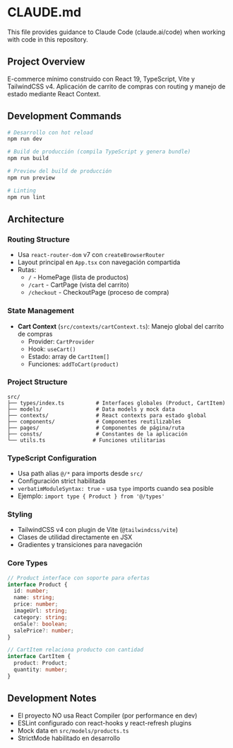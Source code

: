 # CLAUDE.md

This file provides guidance to Claude Code (claude.ai/code) when working with code in this repository.

## Project Overview

E-commerce mínimo construido con React 19, TypeScript, Vite y TailwindCSS v4. Aplicación de carrito de compras con routing y manejo de estado mediante React Context.

## Development Commands

```bash
# Desarrollo con hot reload
npm run dev

# Build de producción (compila TypeScript y genera bundle)
npm run build

# Preview del build de producción
npm run preview

# Linting
npm run lint
```

## Architecture

### Routing Structure
- Usa `react-router-dom` v7 con `createBrowserRouter`
- Layout principal en `App.tsx` con navegación compartida
- Rutas:
  - `/` - HomePage (lista de productos)
  - `/cart` - CartPage (vista del carrito)
  - `/checkout` - CheckoutPage (proceso de compra)

### State Management
- **Cart Context** (`src/contexts/cartContext.ts`): Manejo global del carrito de compras
  - Provider: `CartProvider`
  - Hook: `useCart()`
  - Estado: array de `CartItem[]`
  - Funciones: `addToCart(product)`

### Project Structure
```
src/
├── types/index.ts          # Interfaces globales (Product, CartItem)
├── models/                 # Data models y mock data
├── contexts/               # React contexts para estado global
├── components/             # Componentes reutilizables
├── pages/                  # Componentes de página/ruta
├── consts/                 # Constantes de la aplicación
└── utils.ts               # Funciones utilitarias
```

### TypeScript Configuration
- Usa path alias `@/*` para imports desde `src/`
- Configuración strict habilitada
- `verbatimModuleSyntax: true` - usa `type` imports cuando sea posible
- Ejemplo: `import type { Product } from '@/types'`

### Styling
- TailwindCSS v4 con plugin de Vite (`@tailwindcss/vite`)
- Clases de utilidad directamente en JSX
- Gradientes y transiciones para navegación

### Core Types
```typescript
// Product interface con soporte para ofertas
interface Product {
  id: number;
  name: string;
  price: number;
  imageUrl: string;
  category: string;
  onSale?: boolean;
  salePrice?: number;
}

// CartItem relaciona producto con cantidad
interface CartItem {
  product: Product;
  quantity: number;
}
```

## Development Notes

- El proyecto NO usa React Compiler (por performance en dev)
- ESLint configurado con react-hooks y react-refresh plugins
- Mock data en `src/models/products.ts`
- StrictMode habilitado en desarrollo
